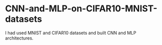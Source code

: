 # CNN-and-MLP-on-CIFAR10-MNIST-datasets


I had used MNIST and CIFAR10 datasets and built CNN and MLP architectures. 
